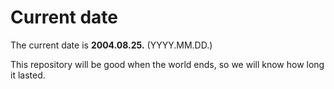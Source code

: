 # Current date

The current date is **2004.08.25.** (YYYY.MM.DD.)

This repository will be good when the world ends, so we will know how long it lasted.